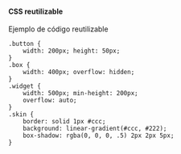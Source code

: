 #### CSS reutilizable

Ejemplo de código reutilizable

```
.button { 
    width: 200px; height: 50px;
} 
.box { 
    width: 400px; overflow: hidden;
}
.widget { 
    width: 500px; min-height: 200px; 
    overflow: auto;
} 
.skin { 
    border: solid 1px #ccc; 
    background: linear-gradient(#ccc, #222); 
    box-shadow: rgba(0, 0, 0, .5) 2px 2px 5px;
}
```

